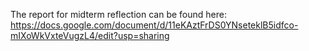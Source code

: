 The report for midterm reflection can be found here: https://docs.google.com/document/d/11eKAztFrDS0YNseteklB5idfco-mIXoWkVxteVugzL4/edit?usp=sharing
